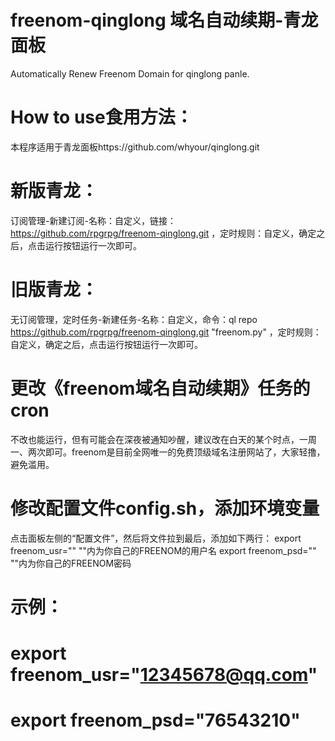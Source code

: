 # freenom-qinglong 域名自动续期-青龙面板
Automatically Renew Freenom Domain for qinglong panle.
# How to use食用方法：
本程序适用于青龙面板https://github.com/whyour/qinglong.git
# 新版青龙：
订阅管理-新建订阅-名称：自定义，链接：https://github.com/rpgrpg/freenom-qinglong.git ，定时规则：自定义，确定之后，点击运行按钮运行一次即可。
# 旧版青龙：
无订阅管理，定时任务-新建任务-名称：自定义，命令：ql repo https://github.com/rpgrpg/freenom-qinglong.git "freenom.py" ，定时规则：自定义，确定之后，点击运行按钮运行一次即可。
# 更改《freenom域名自动续期》任务的cron
不改也能运行，但有可能会在深夜被通知吵醒，建议改在白天的某个时点，一周一、两次即可。freenom是目前全网唯一的免费顶级域名注册网站了，大家轻撸，避免滥用。
# 修改配置文件config.sh，添加环境变量
点击面板左侧的“配置文件”，然后将文件拉到最后，添加如下两行：
export freenom_usr=""   ""内为你自己的FREENOM的用户名
export freenom_psd=""   ""内为你自己的FREENOM密码
# 示例：
# export freenom_usr="12345678@qq.com"
# export freenom_psd="76543210"
